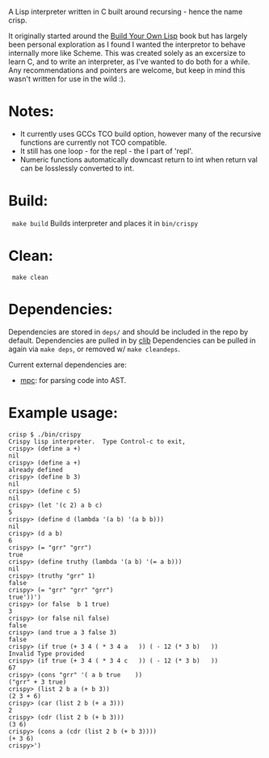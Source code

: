 A Lisp interpreter written in C built around recursing - hence the name crisp.

It originally started around the [Build Your Own Lisp](http://www.buildyourownlisp.com/) book but has largely been personal exploration as I found I wanted the interpretor to behave internally more like Scheme.  This was created solely as an excersize to learn C, and to write an interpreter, as I've wanted to do both for a while.  Any recommendations and pointers are welcome, but keep in mind this wasn't written for use in the wild :).

# Notes:
 - It currently uses GCCs TCO build option, however many of the recursive functions are currently not TCO compatible.
 - It still has one loop - for the repl - the l part of 'repl'.
 - Numeric functions automatically downcast return to int when return val can be losslessly converted to int.

# Build:
``` make build```
Builds interpreter and places it in ```bin/crispy```

# Clean:
``` make clean```

# Dependencies:
Dependencies are stored in `deps/` and should be included in the repo by default.
Dependencies are pulled in by [clib](https://github.com/clibs/clib)
Dependencies can be pulled in again via `make deps`, or removed w/ `make cleandeps`.

Current external dependencies are:
 - [mpc](https://github.com/orangeduck/mpc): for parsing code into AST.

# Example usage:
```
crisp $ ./bin/crispy
Crispy lisp interpreter.  Type Control-c to exit,
crispy> (define a +)
nil
crispy> (define a +)
already defined
crispy> (define b 3)
nil
crispy> (define c 5)
nil
crispy> (let '(c 2) a b c)
5
crispy> (define d (lambda '(a b) '(a b b)))
nil
crispy> (d a b)
6
crispy> (= "grr" "grr")
true
crispy> (define truthy (lambda '(a b) '(= a b)))
nil
crispy> (truthy "grr" 1)
false
crispy> (= "grr" "grr" "grr")
true'))')
crispy> (or false  b 1 true)
3
crispy> (or false nil false)
false
crispy> (and true a 3 false 3)
false
crispy> (if true (+ 3 4 ( * 3 4 a   )) ( - 12 (* 3 b)   ))
Invalid Type provided
crispy> (if true (+ 3 4 ( * 3 4 c   )) ( - 12 (* 3 b)   ))
67
crispy> (cons "grr" '( a b true    ))
("grr" + 3 true)
crispy> (list 2 b a (+ b 3))
(2 3 + 6)
crispy> (car (list 2 b (+ a 3)))
2
crispy> (cdr (list 2 b (+ b 3)))
(3 6)
crispy> (cons a (cdr (list 2 b (+ b 3))))
(+ 3 6)
crispy>')
```
